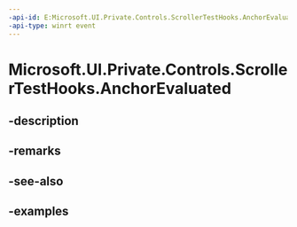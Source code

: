 ```yaml
---
-api-id: E:Microsoft.UI.Private.Controls.ScrollerTestHooks.AnchorEvaluated
-api-type: winrt event
---
```


# Microsoft.UI.Private.Controls.ScrollerTestHooks.AnchorEvaluated

<!--
public static event Windows.Foundation.TypedEventHandler<Microsoft.UI.Xaml.Controls.Primitives.Scroller,Microsoft.UI.Private.Controls.ScrollerTestHooksAnchorEvaluatedEventArgs> AnchorEvaluated;
-->


## -description

## -remarks

## -see-also

## -examples


